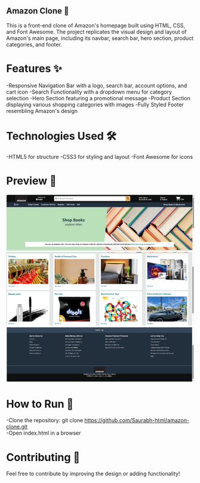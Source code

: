 ## Amazon Clone 🛒
This is a front-end clone of Amazon's homepage built using HTML, CSS, and Font Awesome. The project replicates the visual design and layout of Amazon's main page, including its navbar, search bar, hero section, product categories, and footer.

# Features ✨
-Responsive Navigation Bar with a logo, search bar, account options, and cart icon
-Search Functionality with a dropdown menu for category selection
-Hero Section featuring a promotional message
-Product Section displaying various shopping categories with images
-Fully Styled Footer resembling Amazon's design



# Technologies Used 🛠
-HTML5 for structure
-CSS3 for styling and layout
-Font Awesome for icons

# Preview 📸
![Game Preview](output1.png)
![Game Preview](output2.png)
![Game Preview](output3.png)


# How to Run 🚀
-Clone the repository:
git clone https://github.com/Saurabh-html/amazon-clone.git  
-Open index.html in a browser

# Contributing 🤝
Feel free to contribute by improving the design or adding functionality!
